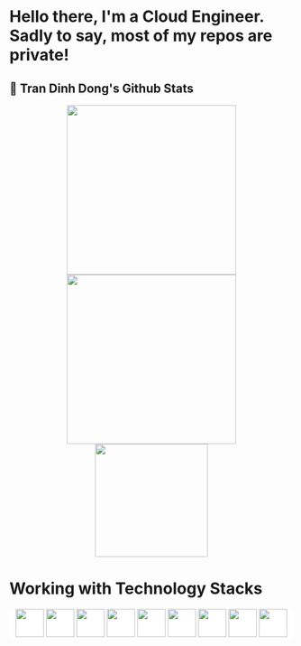 <h1>Hello there, I'm a Cloud Engineer. Sadly to say, most of my repos are private!</h1>

<h2>👋 Tran Dinh Dong's Github Stats </h2>
<div align="center" style="display: inline_block">
  <img height="300em" src="https://github-readme-stats.vercel.app/api?username=vanvuvuong&show_icons=true&theme=monokai&show=prs_merged,reviews,discussions_started,discussions_answered">
  <img height="300em" src="https://github-readme-stats.vercel.app/api/top-langs/?username=vanvuvuong&size_weight=0.5&count_weight=0.5&theme=dark&layout=donut&langs_count=8&hide=css,javascript,html">
</div>

<div align="center">
  <img height="200em" src="https://streak-stats.demolab.com/?user=vanvuvuong&theme=dark">
</div>

<h1>Working with Technology Stacks</h1>
<p align="center" style="background-color: white;">
  <img height="50" width="50" src="https://www.vectorlogo.zone/logos/linux/linux-icon.svg" />
  <img height="50" width="50" src="https://www.vectorlogo.zone/logos/amazon/amazon-icon.svg" />
  <img height="50" width="50" src="https://www.vectorlogo.zone/logos/terraformio/terraformio-icon.svg" />
  <img height="50" width="50" src="https://www.vectorlogo.zone/logos/docker/docker-official.svg" />
  <img height="50" width="50" src="https://www.vectorlogo.zone/logos/kubernetes/kubernetes-icon.svg" />
  <img height="50" width="50" src="https://www.vectorlogo.zone/logos/git-scm/git-scm-icon.svg" />
  <img height="50" width="50" src="https://www.vectorlogo.zone/logos/gitlab/gitlab-icon.svg" />
  <img height="50" width="50" src="https://www.vectorlogo.zone/logos/python/python-icon.svg" />
  <img height="50" width="50" src="https://www.vectorlogo.zone/logos/golang/golang-icon.svg" />
</p>
